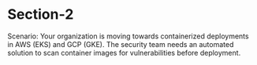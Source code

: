 # Section-2

Scenario:
Your organization is moving towards containerized deployments in AWS (EKS) and GCP
(GKE). The security team needs an automated solution to scan container images for
vulnerabilities before deployment.
